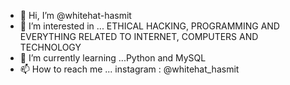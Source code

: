 - 👋 Hi, I’m @whitehat-hasmit
- 👀 I’m interested in ... ETHICAL HACKING, PROGRAMMING AND EVERYTHING RELATED TO INTERNET, COMPUTERS AND TECHNOLOGY
- 🌱 I’m currently learning ...Python and MySQL
- 📫 How to reach me ... instagram : @whitehat_hasmit 

<!---
whitehat-hasmit/whitehat-hasmit is a ✨ special ✨ repository because its `README.md` (this file) appears on your GitHub profile.
You can click the Preview link to take a look at your changes.
--->
